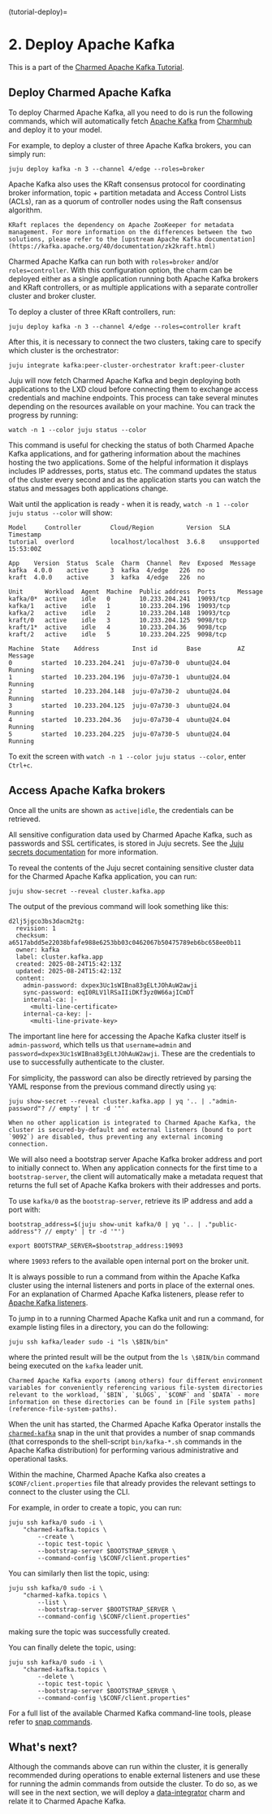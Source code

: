 (tutorial-deploy)=
# 2. Deploy Apache Kafka

This is a part of the [Charmed Apache Kafka Tutorial](index.md).

## Deploy Charmed Apache Kafka

To deploy Charmed Apache Kafka, all you need to do is run the following commands, which will automatically fetch [Apache Kafka](https://charmhub.io/kafka?channel=4/edge) from [Charmhub](https://charmhub.io/) and deploy it to your model.

For example, to deploy a cluster of three Apache Kafka brokers, you can simply run:

```shell
juju deploy kafka -n 3 --channel 4/edge --roles=broker
```

Apache Kafka also uses the KRaft consensus protocol for coordinating broker information, topic + partition metadata and Access Control Lists (ACLs), ran as a quorum of controller nodes using the Raft consensus algorithm.

```{note}
KRaft replaces the dependency on Apache ZooKeeper for metadata management. For more information on the differences between the two solutions, please refer to the [upstream Apache Kafka documentation](https://kafka.apache.org/40/documentation/zk2kraft.html)
```

Charmed Apache Kafka can run both with `roles=broker` and/or `roles=controller`. With this configuration option, the charm can be deployed either as a single application running both Apache Kafka brokers and KRaft controllers, or as multiple applications with a separate controller cluster and broker cluster.

To deploy a cluster of three KRaft controllers, run:

```shell
juju deploy kafka -n 3 --channel 4/edge --roles=controller kraft
```

After this, it is necessary to connect the two clusters, taking care to specify which cluster is the orchestrator:

```shell
juju integrate kafka:peer-cluster-orchestrator kraft:peer-cluster
```

Juju will now fetch Charmed Apache Kafka and begin deploying both applications to the LXD cloud before connecting them to exchange access credentials and machine endpoints. This process can take several minutes depending on the resources available on your machine. You can track the progress by running:

```shell
watch -n 1 --color juju status --color
```

This command is useful for checking the status of both Charmed Apache Kafka applications, and for gathering information about the machines hosting the two applications. Some of the helpful information it displays includes IP addresses, ports, status etc. 
The command updates the status of the cluster every second and as the application starts you can watch the status and messages both applications change. 

Wait until the application is ready - when it is ready, `watch -n 1 --color juju status --color` will show:

```shell
Model     Controller        Cloud/Region         Version  SLA          Timestamp
tutorial  overlord          localhost/localhost  3.6.8    unsupported  15:53:00Z

App    Version  Status  Scale  Charm  Channel  Rev  Exposed  Message
kafka  4.0.0    active      3  kafka  4/edge   226  no       
kraft  4.0.0    active      3  kafka  4/edge   226  no       

Unit      Workload  Agent  Machine  Public address  Ports      Message
kafka/0*  active    idle   0        10.233.204.241  19093/tcp  
kafka/1   active    idle   1        10.233.204.196  19093/tcp  
kafka/2   active    idle   2        10.233.204.148  19093/tcp  
kraft/0   active    idle   3        10.233.204.125  9098/tcp   
kraft/1*  active    idle   4        10.233.204.36   9098/tcp   
kraft/2   active    idle   5        10.233.204.225  9098/tcp   

Machine  State    Address         Inst id        Base          AZ  Message
0        started  10.233.204.241  juju-07a730-0  ubuntu@24.04      Running
1        started  10.233.204.196  juju-07a730-1  ubuntu@24.04      Running
2        started  10.233.204.148  juju-07a730-2  ubuntu@24.04      Running
3        started  10.233.204.125  juju-07a730-3  ubuntu@24.04      Running
4        started  10.233.204.36   juju-07a730-4  ubuntu@24.04      Running
5        started  10.233.204.225  juju-07a730-5  ubuntu@24.04      Running
```

To exit the screen with `watch -n 1 --color juju status --color`, enter `Ctrl+c`.

## Access Apache Kafka brokers

Once all the units are shown as `active|idle`, the credentials can be retrieved.

All sensitive configuration data used by Charmed Apache Kafka, such as passwords and SSL certificates, is stored in Juju secrets. See the [Juju secrets documentation](https://documentation.ubuntu.com/juju/3.6/reference/secret/) for more information.

To reveal the contents of the Juju secret containing sensitive cluster data for the Charmed Apache Kafka application, you can run:

```shell
juju show-secret --reveal cluster.kafka.app
```

The output of the previous command will look something like this:

```shell
d2lj5jgco3bs3dacm2tg:
  revision: 1
  checksum: a6517abdd5e22038bfafe988e6253bb03c0462067b50475789eb6bc658ee0b11
  owner: kafka
  label: cluster.kafka.app
  created: 2025-08-24T15:42:13Z
  updated: 2025-08-24T15:42:13Z
  content:
    admin-password: dxpex3Uc1sWIBna83gELtJOhAuW2awji
    sync-password: eqI0RLV1lRSaIIiDKf3yz0W66ajICmDT
    internal-ca: |-
      <multi-line-certificate>
    internal-ca-key: |-
      <multi-line-private-key>
```

The important line here for accessing the Apache Kafka cluster itself is `admin-password`, which tells us that `username=admin` and `password=dxpex3Uc1sWIBna83gELtJOhAuW2awji`. These are the credentials to use to successfully authenticate to the cluster.

For simplicity, the password can also be directly retrieved by parsing the YAML response from the previous command directly using `yq`:

```shell
juju show-secret --reveal cluster.kafka.app | yq '.. | ."admin-password"? // empty' | tr -d '"'
```

```{caution}
When no other application is integrated to Charmed Apache Kafka, the cluster is secured-by-default and external listeners (bound to port `9092`) are disabled, thus preventing any external incoming connection. 
```

We will also need a bootstrap server Apache Kafka broker address and port to initially connect to. When any application connects for the first time to a `bootstrap-server`, the client will automatically make a metadata request that returns the full set of Apache Kafka brokers with their addresses and ports.

To use `kafka/0` as the `bootstrap-server`, retrieve its IP address and add a port with:

```shell
bootstrap_address=$(juju show-unit kafka/0 | yq '.. | ."public-address"? // empty' | tr -d '"')

export BOOTSTRAP_SERVER=$bootstrap_address:19093
```

where `19093` refers to the available open internal port on the broker unit.

It is always possible to run a command from within the Apache Kafka cluster using the internal listeners and ports in place of the external ones. For an explanation of Charmed Apache Kafka listeners, please refer to [Apache Kafka listeners](reference-broker-listeners).

To jump in to a running Charmed Apache Kafka unit and run a command, for example listing files in a directory, you can do the following:

```shell
juju ssh kafka/leader sudo -i "ls \$BIN/bin"
```

where the printed result will be the output from the `ls \$BIN/bin` command being executed on the `kafka` leader unit.

```{note}
Charmed Apache Kafka exports (among others) four different environment variables for conveniently referencing various file-system directories relevant to the workload, `$BIN`, `$LOGS`, `$CONF` and `$DATA` - more information on these directories can be found in [File system paths](reference-file-system-paths).
```

When the unit has started, the Charmed Apache Kafka Operator installs the [`charmed-kafka`](https://snapcraft.io/charmed-kafka) snap in the unit that provides a number of snap commands (that corresponds to the shell-script `bin/kafka-*.sh` commands in the Apache Kafka distribution) for performing various administrative and operational tasks.

Within the machine, Charmed Apache Kafka also creates a `$CONF/client.properties` file that already provides the relevant settings to connect to the cluster using the CLI.

For example, in order to create a topic, you can run:

```shell
juju ssh kafka/0 sudo -i \
    "charmed-kafka.topics \
        --create \
        --topic test-topic \
        --bootstrap-server $BOOTSTRAP_SERVER \
        --command-config \$CONF/client.properties"
```

You can similarly then list the topic, using:

```shell
juju ssh kafka/0 sudo -i \
    "charmed-kafka.topics \
        --list \
        --bootstrap-server $BOOTSTRAP_SERVER \
        --command-config \$CONF/client.properties"
```

making sure the topic was successfully created.

You can finally delete the topic, using:

```shell
juju ssh kafka/0 sudo -i \
    "charmed-kafka.topics \
        --delete \
        --topic test-topic \
        --bootstrap-server $BOOTSTRAP_SERVER \
        --command-config \$CONF/client.properties"
```

For a full list of the available Charmed Kafka command-line tools, please refer to [snap commands](reference-snap-commands).

## What's next?

Although the commands above can run within the cluster, it is generally recommended during operations to enable external listeners and use these for running the admin commands from outside the cluster. 
To do so, as we will see in the next section, we will deploy a [data-integrator](https://charmhub.io/data-integrator) charm and relate it to Charmed Apache Kafka.


